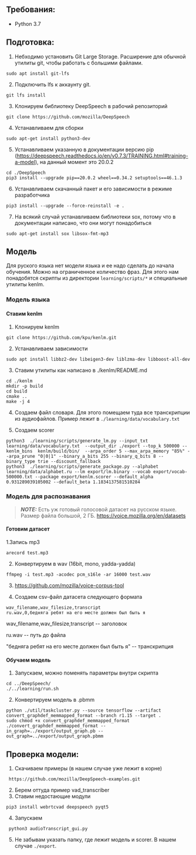 ## Требования:
* Python 3.7

## Подготовка:

1. Небходимо установить Git Large Storage. Расширение для обычной утилиты git,
 чтобы работать с большими файлами.
 ```
sudo apt install git-lfs
```
2. Подключить lfs к аккаунту git.
 ```
 git lfs install
```
3. Клонируем библиотеку DeepSpeech в рабочий репозиторий
```
git clone https://github.com/mozilla/DeepSpeech
```
4. Устанавливаем для сборки
```
sudo apt-get install python3-dev
```
5. Устанавливаем указанную в документации версию pip
 (https://deepspeech.readthedocs.io/en/v0.7.3/TRAINING.html#training-a-model),
 на данный момент это 20.0.2
```
cd ./DeepSpeech
pip3 install --upgrade pip==20.0.2 wheel==0.34.2 setuptools==46.1.3
```
6. Устанавливаем скачанный пакет и его зависимости в режиме разработчика
```
pip3 install --upgrade --force-reinstall -e .
```
7. На всякий случай устанавливаем библиотеки sox, потому что в документации написано,
 что они могут понадобиться
 ```
sudo apt-get install sox libsox-fmt-mp3
```

## Модель

Для руского языка нет модели языка и ее надо сделать до начала обучения. Можно на ограниченное количество фраз. 
Для этого нам понадобятся скрипты из директории
 `
learning/scripts/*
`
и специальные утилиты kenlm.

### Модель языка
#### Ставим  kenlm
1. Клонируем kenlm
```
git clone https://github.com/kpu/kenlm.git
```
2. Устанавливаем зависимости
```
sudo apt install libbz2-dev libeigen3-dev liblzma-dev libboost-all-dev
```

3. Ставим утилиты как написано в
 ./kenlm/README.md
````
cd ./kenlm
mkdir -p build
cd build
cmake ..
make -j 4
````
4. Создаем файл словаря. Для этого помещаем туда все транскрипции из аудиофайлов.
 Пример лежит в `./learning/data/vocabulary.txt`

5. Создаем scorer
```
python3  ./learning/scripts/generate_lm.py --input_txt learning/data/vocabulary.txt  --output_dir ./export --top_k 500000 --kenlm_bins  kenlm/build/bin/  --arpa_order 5 --max_arpa_memory "85%" --arpa_prune "0|0|1" --binary_a_bits 255 --binary_q_bits 8 --binary_type trie --discount_fallback
python3  ./learning/scripts/generate_package.py --alphabet learning/data/alphabet.ru --lm export/lm.binary --vocab export/vocab-500000.txt --package export/kenlm.scorer --default_alpha 0.931289039105002 --default_beta 1.1834137581510284
```

### Модель для распознавания
> **_NOTE:_** Есть уж готовый голосовой датасет на русском языке. Размер файла большой, 2 ГБ.
>https://voice.mozilla.org/en/datasets
#### Готовим датасет
1.Запись mp3
```
arecord test.mp3
```
2. Конвертируем в wav  (16bit, mono, yadda-yadda)
```
ffmpeg -i test.mp3 -acodec pcm_s16le -ar 16000 test.wav
```
3. https://github.com/mozilla/voice-corpus-tool

4. Создаем csv-файл датасета следующего формата
```csv
wav_filename,wav_filesize,transcript
ru.wav,0,бедняга ребят на его месте должен был быть я
```
wav_filename,wav_filesize,transcript -- заголовок

ru.wav -- путь до файла

"бедняга ребят на его месте должен был быть я" -- транскрипция
#### Обучаем модель
1. Запускаем, можно поменять параметры внутри скрипта
```
cd ../DeepSpeech/
./../learning/run.sh 
```
2. Конвертируем модель в .pbmm
```
python ./util/taskcluster.py --source tensorflow --artifact convert_graphdef_memmapped_format --branch r1.15 --target .
sudo chmod +x convert_graphdef_memmapped_format 
./convert_graphdef_memmapped_format --in_graph=../export/output_graph.pb --out_graph=../export/output_graph.pbmm
```

## Проверка модели:
1. Скачиваем примеры (в нашем случае уже лежит в корне)
```
 https://github.com/mozilla/DeepSpeech-examples.git
```
2. Берем оттуда пример vad_transcriber 
3. Ставим недостающие модули 
```
pip3 install webrtcvad deepspeech pyqt5
```
4. Запускаем
```
 python3 audioTranscript_gui.py 
 ```
5. Не забывам указать папку, где лежит модель и scorer. В нашем случае `./export`.
